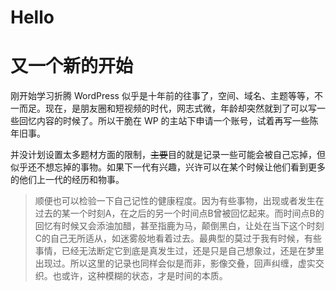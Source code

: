 # Hello


# 又一个新的开始

刚开始学习折腾 WordPress 似乎是十年前的往事了，空间、域名、主题等等，不一而足。现在，是朋友圈和短视频的时代，网志式微，年龄却突然就到了可以写一些回忆内容的时候了。所以干脆在 WP 的主站下申请一个账号，试着再写一些陈年旧事。

并没计划设置太多题材方面的限制，~~主要~~目的就是记录一些可能会被自己忘掉，但似乎还不想忘掉的事物。如果下一代有兴趣，兴许可以在某个时候让他们看到更多的他们上一代的经历和物事。

> 顺便也可以检验一下自己记性的健康程度。因为有些事物，出现或者发生在过去的某一个时刻A，在之后的另一个时间点B曾被回忆起来。而时间点B的回忆有时候又会添油加醋，甚至指鹿为马，颠倒黑白，让处在当下这个时刻C的自己无所适从，如迷雾般地看着过去。最典型的莫过于我有时候，有些事情，已经无法断定它到底是真发生过，还是只是自己想象过，还是在梦里出现过。所以这里的记录也同样会似是而非，影像交叠，回声纠缠，虚实交织。也或许，这种模糊的状态，才是时间的本质。
